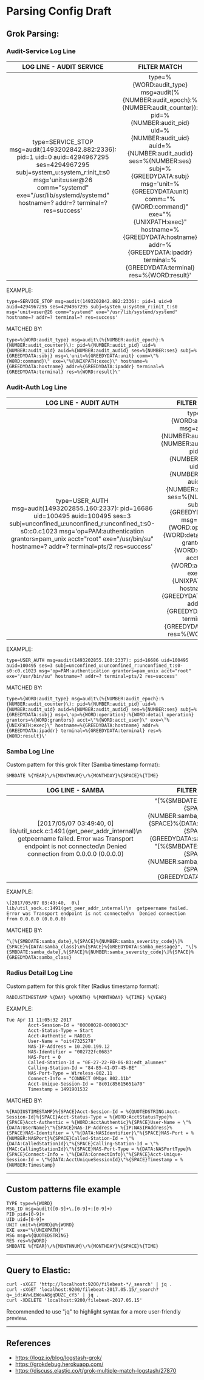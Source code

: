 # Parsing Config Draft

## Grok Parsing:

### Audit-Service Log Line

| LOG LINE - AUDIT SERVICE | FILTER MATCH  |
|:------------------------:|:-------------:|
| type=SERVICE_STOP msg=audit(1493202842.882:2336): pid=1 uid=0 auid=4294967295 ses=4294967295 subj=system_u:system_r:init_t:s0 msg='unit=user@26 comm="systemd" exe="/usr/lib/systemd/systemd" hostname=? addr=? terminal=? res=success' | type=%{WORD:audit_type} msg=audit\(%{NUMBER:audit_epoch}:%{NUMBER:audit_counter}\): pid=%{NUMBER:audit_pid} uid=%{NUMBER:audit_uid} auid=%{NUMBER:audit_audid} ses=%{NUMBER:ses} subj=%{GREEDYDATA:subj} msg=\'unit=%{GREEDYDATA:unit} comm=\"%{WORD:command}\" exe=\"%{UNIXPATH:exec}\" hostname=%{GREEDYDATA:hostname} addr=%{GREEDYDATA:ipaddr} terminal=%{GREEDYDATA:terminal} res=%{WORD:result}\' |

EXAMPLE:

	type=SERVICE_STOP msg=audit(1493202842.882:2336): pid=1 uid=0 auid=4294967295 ses=4294967295 subj=system_u:system_r:init_t:s0 msg='unit=user@26 comm="systemd" exe="/usr/lib/systemd/systemd" hostname=? addr=? terminal=? res=success'

MATCHED BY:

	type=%{WORD:audit_type} msg=audit\(%{NUMBER:audit_epoch}:%{NUMBER:audit_counter}\): pid=%{NUMBER:audit_pid} uid=%{NUMBER:audit_uid} auid=%{NUMBER:audit_audid} ses=%{NUMBER:ses} subj=%{GREEDYDATA:subj} msg=\'unit=%{GREEDYDATA:unit} comm=\"%{WORD:command}\" exe=\"%{UNIXPATH:exec}\" hostname=%{GREEDYDATA:hostname} addr=%{GREEDYDATA:ipaddr} terminal=%{GREEDYDATA:terminal} res=%{WORD:result}\'

### Audit-Auth Log Line

| LOG LINE - AUDIT AUTH | FILTER MATCH  |
|:---------------------:|:-------------:|
| type=USER_AUTH msg=audit(1493202855.160:2337): pid=16686 uid=100495 auid=100495 ses=3 subj=unconfined_u:unconfined_r:unconfined_t:s0-s0:c0.c1023 msg='op=PAM:authentication grantors=pam_unix acct="root" exe="/usr/bin/su" hostname=? addr=? terminal=pts/2 res=success' | type=%{WORD:audit_type} msg=audit\(%{NUMBER:audit_epoch}:%{NUMBER:audit_counter}\): pid=%{NUMBER:audit_pid} uid=%{NUMBER:audit_uid} auid=%{NUMBER:audit_audid} ses=%{NUMBER:ses} subj=%{GREEDYDATA:subj} msg=\'op=%{WORD:operation}:%{WORD:detail_operation} grantors=%{WORD:grantors} acct=\"%{WORD:acct_user}\" exe=\"%{UNIXPATH:exec}\" hostname=%{GREEDYDATA:hostname} addr=%{GREEDYDATA:ipaddr} terminal=%{GREEDYDATA:terminal} res=%{WORD:result}\' |


EXAMPLE:

	type=USER_AUTH msg=audit(1493202855.160:2337): pid=16686 uid=100495 auid=100495 ses=3 subj=unconfined_u:unconfined_r:unconfined_t:s0-s0:c0.c1023 msg='op=PAM:authentication grantors=pam_unix acct="root" exe="/usr/bin/su" hostname=? addr=? terminal=pts/2 res=success'

MATCHED BY:

	type=%{WORD:audit_type} msg=audit\(%{NUMBER:audit_epoch}:%{NUMBER:audit_counter}\): pid=%{NUMBER:audit_pid} uid=%{NUMBER:audit_uid} auid=%{NUMBER:audit_audid} ses=%{NUMBER:ses} subj=%{GREEDYDATA:subj} msg=\'op=%{WORD:operation}:%{WORD:detail_operation} grantors=%{WORD:grantors} acct=\"%{WORD:acct_user}\" exe=\"%{UNIXPATH:exec}\" hostname=%{GREEDYDATA:hostname} addr=%{GREEDYDATA:ipaddr} terminal=%{GREEDYDATA:terminal} res=%{WORD:result}\'

### Samba Log Line

Custom pattern for this grok filter (Samba timestamp format):

	SMBDATE %{YEAR}\/%{MONTHNUM}\/%{MONTHDAY}%{SPACE}%{TIME}

| LOG LINE - SAMBA | FILTER MATCH  |
|:---------------------:|:-------------:|
| \[2017/05/07 03:49:40,  0\] lib/util_sock.c:1491(get_peer_addr_internal)\n  getpeername failed. Error was Transport endpoint is not connected\n  Denied connection from 0.0.0.0 (0.0.0.0) | ^\[%{SMBDATE:samba_date},%{SPACE}%{NUMBER:samba_severity_code}\]%{SPACE}%{DATA:samba_class}\n%{SPACE}%{GREEDYDATA:samba_message}", "\[%{SMBDATE:samba_date},%{SPACE}%{NUMBER:samba_severity_code}\]%{SPACE}%{GREEDYDATA:samba_class} |


EXAMPLE:

	\[2017/05/07 03:49:40,  0\] lib/util_sock.c:1491(get_peer_addr_internal)\n  getpeername failed. Error was Transport endpoint is not connected\n  Denied connection from 0.0.0.0 (0.0.0.0)

MATCHED BY:

	^\[%{SMBDATE:samba_date},%{SPACE}%{NUMBER:samba_severity_code}\]%{SPACE}%{DATA:samba_class}\n%{SPACE}%{GREEDYDATA:samba_message}", "\[%{SMBDATE:samba_date},%{SPACE}%{NUMBER:samba_severity_code}\]%{SPACE}%{GREEDYDATA:samba_class}

### Radius Detail Log Line

Custom pattern for this grok filter (Radius timestamp format):

	RADIUSTIMESTAMP %{DAY} %{MONTH} %{MONTHDAY} %{TIME} %{YEAR}

EXAMPLE:

	Tue Apr 11 11:05:32 2017
			Acct-Session-Id = "00000028-0000013C"
			Acct-Status-Type = Start
			Acct-Authentic = RADIUS
			User-Name = "oit47325278"
			NAS-IP-Address = 10.200.199.12
			NAS-Identifier = "002722fc0683"
			NAS-Port = 0
			Called-Station-Id = "0E-27-22-FD-06-83:edt_alumnes"
			Calling-Station-Id = "84-B5-41-D7-45-BE"
			NAS-Port-Type = Wireless-802.11
			Connect-Info = "CONNECT 0Mbps 802.11b"
			Acct-Unique-Session-Id = "8c01c85615651a70"
			Timestamp = 1491901532

MATCHED BY:

	%{RADIUSTIMESTAMP}%{SPACE}Acct-Session-Id = %{QUOTEDSTRING:Acct-Session-Id}%{SPACE}Acct-Status-Type = %{WORD:AcctStatusType}%{SPACE}Acct-Authentic = %{WORD:AcctAuthentic}%{SPACE}User-Name = \"%{DATA:UserName}\"%{SPACE}NAS-IP-Address = %{IP:NASIPAddress}%{SPACE}NAS-Identifier = \"%{DATA:NASIdentifier}\"%{SPACE}NAS-Port = %{NUMBER:NASPort}%{SPACE}Called-Station-Id = \"%{DATA:CalledStationId}\"%{SPACE}Calling-Station-Id = \"%{MAC:CallingStationId}\"%{SPACE}NAS-Port-Type = %{DATA:NASPortType}%{SPACE}Connect-Info = \"%{DATA:ConnectInfo}\"%{SPACE}Acct-Unique-Session-Id = \"%{DATA:AcctUniqueSessionId}\"%{SPACE}Timestamp = %{NUMBER:Timestamp}


[//]: ##################################################################
[//]: ##################################################################

---

## Custom patterns file example

```
TYPE type=%{WORD}
MSG_ID msg=audit([0-9]+\.[0-9]+:[0-9]+)
PID pid=[0-9]+
UID uid=[0-9]+
UNIT unit=%{WORD}@%{WORD}
EXE exe="%{UNIXPATH}"
MSG msg=%{QUOTEDSTRING}
RES res=%{WORD}
SMBDATE %{YEAR}\/%{MONTHNUM}\/%{MONTHDAY}%{SPACE}%{TIME}
```

[//]: ##################################################################
[//]: ##################################################################

---

## Query to Elastic:

	curl -sXGET 'http://localhost:9200/filebeat-*/_search' | jq .
	curl -sXGET 'localhost:9200/filebeat-2017.05.15/_search?q=_id:AVwLEWovA8gqDUZC_cY5' | jq .
	curl -XDELETE 'localhost:9200/filebeat-2017.05.15'

Recommended to use "jq" to highlight syntax for a more user-friendly preview.

[//]: ##################################################################
[//]: ##################################################################

---

## References

* https://logz.io/blog/logstash-grok/
* https://grokdebug.herokuapp.com/
* https://discuss.elastic.co/t/grok-multiple-match-logstash/27870
